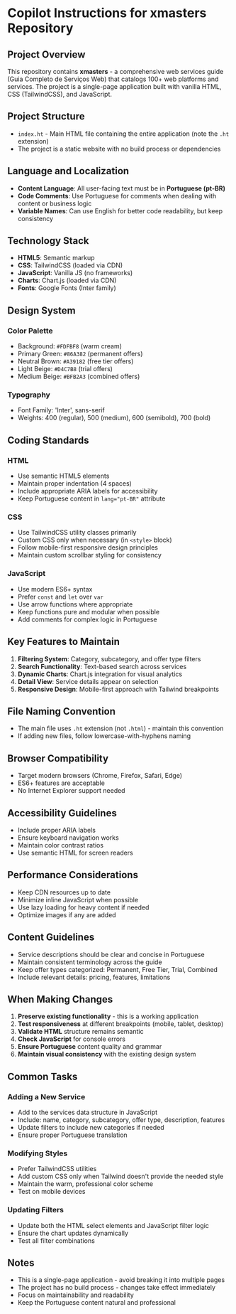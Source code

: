 # Copilot Instructions for xmasters Repository

## Project Overview

This repository contains **xmasters** - a comprehensive web services guide (Guia Completo de Serviços Web) that catalogs 100+ web platforms and services. The project is a single-page application built with vanilla HTML, CSS (TailwindCSS), and JavaScript.

## Project Structure

- `index.ht` - Main HTML file containing the entire application (note the `.ht` extension)
- The project is a static website with no build process or dependencies

## Language and Localization

- **Content Language**: All user-facing text must be in **Portuguese (pt-BR)**
- **Code Comments**: Use Portuguese for comments when dealing with content or business logic
- **Variable Names**: Can use English for better code readability, but keep consistency

## Technology Stack

- **HTML5**: Semantic markup
- **CSS**: TailwindCSS (loaded via CDN)
- **JavaScript**: Vanilla JS (no frameworks)
- **Charts**: Chart.js (loaded via CDN)
- **Fonts**: Google Fonts (Inter family)

## Design System

### Color Palette
- Background: `#FDFBF8` (warm cream)
- Primary Green: `#86A382` (permanent offers)
- Neutral Brown: `#A39182` (free tier offers)
- Light Beige: `#D4C7B8` (trial offers)
- Medium Beige: `#BFB2A3` (combined offers)

### Typography
- Font Family: 'Inter', sans-serif
- Weights: 400 (regular), 500 (medium), 600 (semibold), 700 (bold)

## Coding Standards

### HTML
- Use semantic HTML5 elements
- Maintain proper indentation (4 spaces)
- Include appropriate ARIA labels for accessibility
- Keep Portuguese content in `lang="pt-BR"` attribute

### CSS
- Use TailwindCSS utility classes primarily
- Custom CSS only when necessary (in `<style>` block)
- Follow mobile-first responsive design principles
- Maintain custom scrollbar styling for consistency

### JavaScript
- Use modern ES6+ syntax
- Prefer `const` and `let` over `var`
- Use arrow functions where appropriate
- Keep functions pure and modular when possible
- Add comments for complex logic in Portuguese

## Key Features to Maintain

1. **Filtering System**: Category, subcategory, and offer type filters
2. **Search Functionality**: Text-based search across services
3. **Dynamic Charts**: Chart.js integration for visual analytics
4. **Detail View**: Service details appear on selection
5. **Responsive Design**: Mobile-first approach with Tailwind breakpoints

## File Naming Convention

- The main file uses `.ht` extension (not `.html`) - maintain this convention
- If adding new files, follow lowercase-with-hyphens naming

## Browser Compatibility

- Target modern browsers (Chrome, Firefox, Safari, Edge)
- ES6+ features are acceptable
- No Internet Explorer support needed

## Accessibility Guidelines

- Include proper ARIA labels
- Ensure keyboard navigation works
- Maintain color contrast ratios
- Use semantic HTML for screen readers

## Performance Considerations

- Keep CDN resources up to date
- Minimize inline JavaScript when possible
- Use lazy loading for heavy content if needed
- Optimize images if any are added

## Content Guidelines

- Service descriptions should be clear and concise in Portuguese
- Maintain consistent terminology across the guide
- Keep offer types categorized: Permanent, Free Tier, Trial, Combined
- Include relevant details: pricing, features, limitations

## When Making Changes

1. **Preserve existing functionality** - this is a working application
2. **Test responsiveness** at different breakpoints (mobile, tablet, desktop)
3. **Validate HTML** structure remains semantic
4. **Check JavaScript** for console errors
5. **Ensure Portuguese** content quality and grammar
6. **Maintain visual consistency** with the existing design system

## Common Tasks

### Adding a New Service
- Add to the services data structure in JavaScript
- Include: name, category, subcategory, offer type, description, features
- Update filters to include new categories if needed
- Ensure proper Portuguese translation

### Modifying Styles
- Prefer TailwindCSS utilities
- Add custom CSS only when Tailwind doesn't provide the needed style
- Maintain the warm, professional color scheme
- Test on mobile devices

### Updating Filters
- Update both the HTML select elements and JavaScript filter logic
- Ensure the chart updates dynamically
- Test all filter combinations

## Notes

- This is a single-page application - avoid breaking it into multiple pages
- The project has no build process - changes take effect immediately
- Focus on maintainability and readability
- Keep the Portuguese content natural and professional
